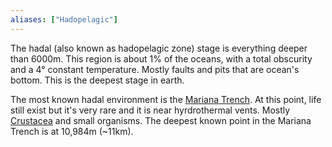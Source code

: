 ```yaml
---
aliases: ["Hadopelagic"]
---
```


The hadal (also known as hadopelagic zone) stage is everything deeper than 6000m. This region is about 1% of the oceans, with a total obscurity and a 4° constant temperature. Mostly faults and pits that are ocean's bottom. This is the deepest stage in earth. 

The most known hadal environment is the [Mariana Trench](https://en.wikipedia.org/wiki/Mariana_Trench). At this point, life still exist but it's very rare and it is near hyrdrothermal vents. Mostly [Crustacea](Crustacea.md) and small organisms. The deepest known point in the Mariana Trench is at 10,984m (~11km). 

